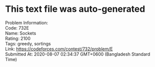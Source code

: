 # This text file was auto-generated  
  
Problem Information:  
Code: 732E  
Name: Sockets  
Rating: 2100  
Tags: greedy, sortings  
Link: https://codeforces.com/contest/732/problem/E  
Submitted At: 2020-08-07 02:34:37 GMT+0600 (Bangladesh Standard Time)  
